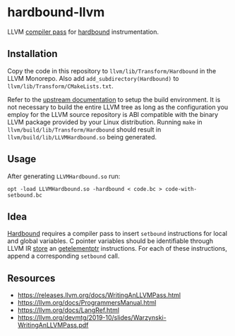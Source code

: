 # hardbound-llvm

LLVM [compiler pass][llvm compiler pass] for [hardbound][hardbound doi] instrumentation.

## Installation

Copy the code in this repository to `llvm/lib/Transform/Hardbound` in
the LLVM Monorepo. Also add `add_subdirectory(Hardbound)` to
`llvm/lib/Transform/CMakeLists.txt`.

Refer to the [upstream documentation][llvm build env] to setup the build
environment. It is not necessary to build the entire LLVM tree as long
as the configuration you employ for the LLVM source repository is ABI
compatible with the binary LLVM package provided by your Linux
distribution. Running `make` in `llvm/build/lib/Transform/Hardbound`
should result in `llvm/build/lib/LLVMHardbound.so` being generated.

## Usage

After generating `LLVMHardbound.so` run:

	opt -load LLVMHardbound.so -hardbound < code.bc > code-with-setbound.bc

## Idea

[Hardbound][hardbound doi] requires a compiler pass to insert `setbound`
instructions for local and global variables. C pointer variables should
be identifiable through LLVM IR [store][llvm store instr] an
[getelementptr][llvm getelementptr instr] instructions. For each of
these instructions, append a corresponding `setbound` call.

## Resources

* https://releases.llvm.org/docs/WritingAnLLVMPass.html
* https://llvm.org/docs/ProgrammersManual.html
* https://llvm.org/docs/LangRef.html
* https://llvm.org/devmtg/2019-10/slides/Warzynski-WritingAnLLVMPass.pdf

[llvm build env]: https://releases.llvm.org/10.0.0/docs/WritingAnLLVMPass.html#setting-up-the-build-environment
[llvm compiler pass]: https://releases.llvm.org/10.0.0/docs/WritingAnLLVMPass.html
[hardbound doi]: https://doi.org/10.1145/1353535.1346295
[llvm store instr]: https://llvm.org/docs/LangRef.html#store-instruction
[llvm getelementptr instr]: https://llvm.org/docs/LangRef.html#getelementptr-instruction

